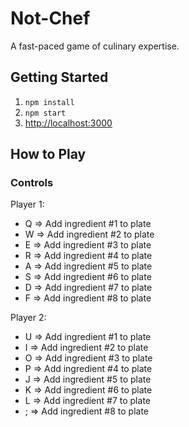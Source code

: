 # Not-Chef

A fast-paced game of culinary expertise.

## Getting Started

1. `npm install`
1. `npm start`
1. [http://localhost:3000](http://localhost:3000)

## How to Play

### Controls

Player 1:
- Q => Add ingredient #1 to plate
- W => Add ingredient #2 to plate
- E => Add ingredient #3 to plate
- R => Add ingredient #4 to plate
- A => Add ingredient #5 to plate
- S => Add ingredient #6 to plate
- D => Add ingredient #7 to plate
- F => Add ingredient #8 to plate

Player 2:
- U => Add ingredient #1 to plate
- I => Add ingredient #2 to plate
- O => Add ingredient #3 to plate
- P => Add ingredient #4 to plate
- J => Add ingredient #5 to plate
- K => Add ingredient #6 to plate
- L => Add ingredient #7 to plate
- ; => Add ingredient #8 to plate
